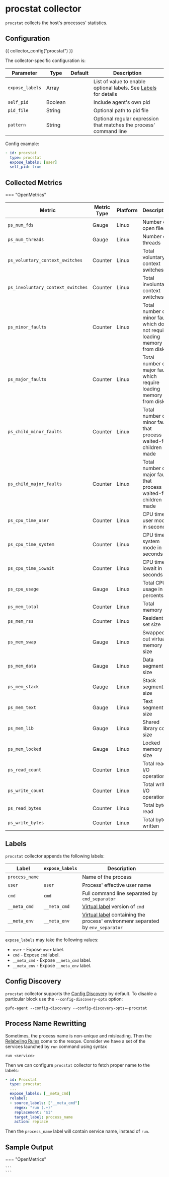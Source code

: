 # procstat collector

`procstat` collects the host's processes' statistics.

## Configuration

{{ collector_config("procstat") }}

The collector-specific configuration is:

| Parameter       | Type    | Default | Description                                                                |
| --------------- | ------- | ------- | -------------------------------------------------------------------------- |
| `expose_labels` | Array   |         | List of value to enable optional labels. See [Labels](#labels) for details |
| `self_pid`      | Boolean |         | Include agent's own pid                                                    |
| `pid_file`      | String  |         | Optional path to pid file                                                  |
| `pattern`       | String  |         | Optional regular expression that matches the process' command line         |

Config example:

``` yaml
- id: procstat
  type: procstat
  expose_labels: [user]
  self_pid: true
```

## Collected Metrics

=== "OpenMetrics"

  | Metric                            | Metric Type | Platform | Description                                                                 |
  | --------------------------------- | ----------- | -------- | --------------------------------------------------------------------------- |
  | `ps_num_fds`                      | Gauge       | Linux    | Number of open files                                                        |
  | `ps_num_threads`                  | Gauge       | Linux    | Number of threads                                                           |
  | `ps_voluntary_context_switches`   | Counter     | Linux    | Total voluntary context switches                                            |
  | `ps_involuntary_context_switches` | Counter     | Linux    | Total involuntary context switches                                          |
  | `ps_minor_faults`                 | Counter     | Linux    | Total number of minor faults which do not requirie loading memory from disk |
  | `ps_major_faults`                 | Counter     | Linux    | Total number of major faults which require loading memory from disk         |
  | `ps_child_minor_faults`           | Counter     | Linux    | Total number of minor faults that process waited-for children made          |
  | `ps_child_major_faults`           | Counter     | Linux    | Total number of major faults that process waited-for children made          |
  | `ps_cpu_time_user`                | Counter     | Linux    | CPU time in user mode in seconds                                            |
  | `ps_cpu_time_system`              | Counter     | Linux    | CPU time in system mode in seconds                                          |
  | `ps_cpu_time_iowait`              | Counter     | Linux    | CPU time iowait in seconds                                                  |
  | `ps_cpu_usage`                    | Gauge       | Linux    | Total CPU usage in percents                                                 |
  | `ps_mem_total`                    | Counter     | Linux    | Total memory                                                                |
  | `ps_mem_rss`                      | Counter     | Linux    | Resident set size                                                           |
  | `ps_mem_swap`                     | Gauge       | Linux    | Swapped-out virtual memory size                                             |
  | `ps_mem_data`                     | Gauge       | Linux    | Data segment size                                                           |
  | `ps_mem_stack`                    | Gauge       | Linux    | Stack segment size                                                          |
  | `ps_mem_text`                     | Gauge       | Linux    | Text segment size                                                           |
  | `ps_mem_lib`                      | Gauge       | Linux    | Shared library code size                                                    |
  | `ps_mem_locked`                   | Gauge       | Linux    | Locked memory size                                                          |
  | `ps_read_count`                   | Counter     | Linux    | Total read I/O operations                                                   |
  | `ps_write_count`                  | Counter     | Linux    | Total write I/O operations                                                  |
  | `ps_read_bytes`                   | Counter     | Linux    | Total bytes read                                                            |
  | `ps_write_bytes`                  | Counter     | Linux    | Total bytes written                                                         |

## Labels

`procstat` collector appends the following labels:

| Label          | `expose_labels` | Description                                                                                                    |
| -------------- | --------------- | -------------------------------------------------------------------------------------------------------------- |
| `process_name` |                 | Name of the process                                                                                            |
| `user`         | `user`          | Process' effective user name                                                                                   |
| `cmd`          | `cmd`           | Full command line separated by `cmd_separator`                                                                 |
| `__meta_cmd`   | `__meta_cmd`    | [Virtual label](../relabel.md#virtual-labels) version of `cmd`                                                 |
| `__meta_env`   | `__meta_env`    | [Virtual label](../relabel.md#virtual-labels) containing the process' environmenr separated by `env_separator` |

`expose_labels` may take the following values:

* `user` - Expose `user` label.
* `cmd` - Expose `cmd` label. 
* `__meta_cmd` - Expose `__meta_cmd` label.
* `__meta_env` - Expose `__meta_env` label.

## Config Discovery

`procstat` collector supports the [Config Discovery](../config_discovery.md) by default.
To disable a particular block use the `--config-discovery-opts` option:

``` shell
gufo-agent --config-discovery --config-discovery-opts=-procstat
```

## Process Name Rewritting

Sometimes, the process name is non-unique and misleading. Then the [Relabeling Rules](../relabel.md)
come to the resque. Consider we have a set of the services launched by `run` command using syntax

```
run <service>
```

Then we can configure `procstat` collector to fetch proper name to the labels:

``` yaml
- id: Procstat
  type: procstat
  ...
  expose_labels: [__meta_cmd]
  relabel:
  - source_labels: ["__meta_cmd"]
    regex: "run (.+)"
    replacement: "$1"
    target_label: process_name
    action: replace
```

Then the `process_name` label will contain service name, instead of `run`.

## Sample Output

=== "OpenMetrics"

    ```
    ```